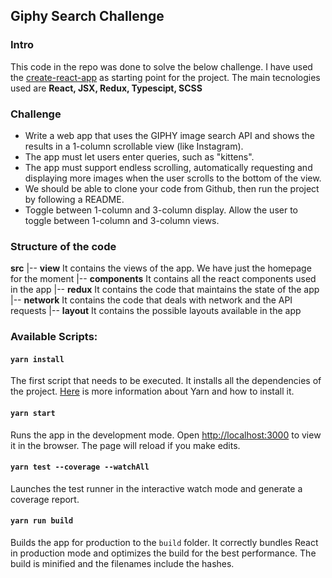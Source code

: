 ## Giphy Search Challenge

### Intro

This code in the repo was done to solve the below challenge. I have used the [create-react-app](https://github.com/facebook/create-react-app) as starting point for the project.
The main tecnologies used are **React, JSX, Redux, Typescipt, SCSS**

### Challenge

- Write a web app that uses the GIPHY image search API and shows the results in a 1-column scrollable view (like Instagram).
- The app must let users enter queries, such as "kittens".
- The app must support endless scrolling, automatically requesting and displaying more images when the user scrolls to the bottom of the view.
- We should be able to clone your code from Github, then run the project by following a README.
- Toggle between 1-column and 3-column display. Allow the user to toggle between 1-column and 3-column views.

### Structure of the code

**src**
|-- **view** It contains the views of the app. We have just the homepage for the moment
|-- **components** It contains all the react components used in the app
|-- **redux** It contains the code that maintains the state of the app
|-- **network** It contains the code that deals with network and the API requests
|-- **layout** It contains the possible layouts available in the app

### Available Scripts:

#### `yarn install`

The first script that needs to be executed. It installs all the dependencies of the project.
[Here](https://github.com/yarnpkg/yarn#readme) is more information about Yarn and how to install it.

#### `yarn start`

Runs the app in the development mode.
Open [http://localhost:3000](http://localhost:3000) to view it in the browser. The page will reload if you make edits.

#### `yarn test --coverage --watchAll`

Launches the test runner in the interactive watch mode and generate a coverage report.

#### `yarn run build`

Builds the app for production to the `build` folder.
It correctly bundles React in production mode and optimizes the build for the best performance.
The build is minified and the filenames include the hashes.
